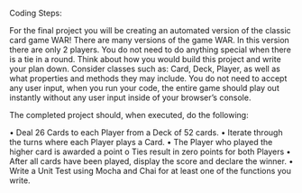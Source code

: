 Coding Steps:

For the final project you will be creating an automated version of the classic card game WAR! There are many versions of the game WAR. In this version there are only 2 players.
You do not need to do anything special when there is a tie in a round.
Think about how you would build this project and write your plan down. Consider classes such as: Card, Deck, Player, as well as what properties and methods they may include. 
You do not need to accept any user input, when you run your code, the entire game should play out instantly without any user input inside of your browser’s console.

The completed project should, when executed, do the following:

•	Deal 26 Cards to each Player from a Deck of 52 cards.
•	Iterate through the turns where each Player plays a Card.
•	The Player who played the higher card is awarded a point
o	Ties result in zero points for both Players
•	After all cards have been played, display the score and declare the winner.
•	Write a Unit Test using Mocha and Chai for at least one of the functions you write.
